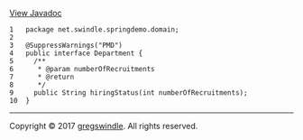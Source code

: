 [View
Javadoc](../../../../../apidocs/net/swindle/springdemo/domain/Department.md)

    1   package net.swindle.springdemo.domain;
    2   
    3   @SuppressWarnings("PMD")
    4   public interface Department {
    5     /**
    6      * @param numberOfRecruitments
    7      * @return
    8      */
    9     public String hiringStatus(int numberOfRecruitments);
    10  }

-----

Copyright © 2017 [gregswindle](https://github.com/gregswindle). All
rights reserved.
